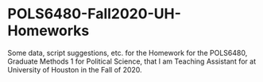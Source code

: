 # POLS6480-Fall2020-UH-Homeworks

Some data, script suggestions, etc. for the Homework for the POLS6480, Graduate Methods 1 for Political Science, that I am Teaching Assistant 
for at University of Houston in the Fall of 2020.
